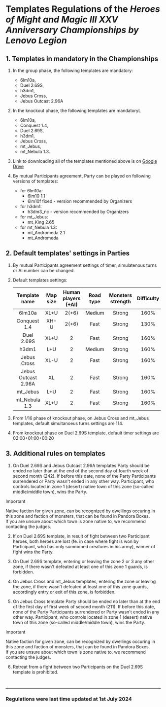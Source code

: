 # Templates Regulations of the *Heroes of Might and Magic III XXV Anniversary Championships by Lenovo Legion*

## 1. Templates in mandatory in the Championships

1. In the group phase, the following templates are mandatory:

    - 6lm10a,
    - Duel 2.69S,
    - h3dm1,
    - Jebus Cross,
    - Jebus Outcast 2.96A

2. In the knockout phase, the following templates are mandatoryL

    - 6lm10a,
    - Conquest 1.4,
    - Duel 2.69S,
    - h3dm1,
    - Jebus Cross,
    - mt_Jebus,
    - mt_Nebula 1.3.

3. Link to downloading all of the templates mentioned above is on [Google Drive](https://drive.google.com/drive/folders/15jK89Q5ptZBc1w8-rAItX8zrpImn2Dk8?usp=sharing)

4. By mutual Participants agreement, Party can be played on following versions of templates:

    - for 6lm10a:
      - 6lm10 1.1
      - 6lm10f fixed - version recommended by Organizers
    - for h3dm1:
      - h3dm3_nc - version recommended by Organizers
    - for mt_Jebus:
      - mt_King 2.65
    - for mt_Nebula 1.3:
      - mt_Andromeda 2.1
      - mt_Andromeda

## 2. Default templates' settings in Parties

1. By mutual Participants agreement settings of timer, simulatenous turns or AI number can be changed.

2. Default templates settings:

    |    Template name    | Map size | Human players (+AI) | Road type | Monsters strength | Difficulty |       Timer       | Simultaneous turns |
    |:-------------------:|:--------:|:-------------------:|:---------:|:-----------------:|:----------:|:-----------------:|:------------------:|
    |       6lm10a        |   XL+U   |        2(+6)        |  Medium   |      Strong       |    160%    | 18:00+07:00+01:15 |        121         |
    |      Conquest 1.4   |   XH-U   |        2(+6)        |   Fast    |      Strong       |    130%    | 20:00+08:00+01:15 |        123         |
    |     Duel 2.69S      |   XL+U   |          2          |   Fast    |      Strong       |    160%    | 02:00+01:10+00:20 |        127         |
    |        h3dm1        |   L+U    |          2          |  Medium   |      Strong       |    160%    | 20:00+07:00+01:15 |        115         |
    |     Jebus Cross     |   XL-U   |          2          |   Fast    |      Strong       |    160%    | 14:00+07:00+01:30 |        116         |
    | Jebus Outcast 2.96A |    XL    |          2          |   Fast    |      Strong       |    160%    | 02:00+01:10+00:20 |        131         |
    |      mt_Jebus       |   L+U    |          2          |   Fast    |      Strong       |    160%    | 14:00+07:00+01:30 |        116         |
    |    mt_Nebula 1.3    |   XL+U   |          2          |   Fast    |      Strong       |    160%    | 20:00+08:00+01:15 |        121         |

3. From 1/16 phase of knockout phase, on Jebus Cross and mt_Jebus templates, default simultanoeus turns settings are 114.

4. From knockout phase on Duel 2.69S template, default timer settings are 02:00+01:00+00:20

## 3. Additional rules on templates

1. On Duel 2.69S and Jebus Outcast 2.96A templates Party should be ended no later than at the end of the second day of fourth week of second month (242). If before this date, none of the Party Participants surrendered or Party wasn't ended in any other way. Participant, who controls located in zone 1 (desert) native town of this zone (so-called middle/middle town), wins the Party.

> [!IMPORTANT]
> Native faction for given zone, can be recognized by dwellings occuring in this zone and faction of monsters, that can be found in Pandora Boxes.\
> If you are unsure about which town is zone native to, we recommend contacting the judges.

2. If on Duel 2.69S template, in result of fight between two Participant heroes, both heroes are lost (fe. in case where fight is won by Participant, who has only summoned creatures in his army), winner of fight wins the Party.

3. On Duel 2.69S template, entering or leaving the zone 2 or 3 any other zone, if there wasn't defeated at least one of this zone 1 guards, is forbidden.

4. On Jebus Cross and mt_Jebus templates, entering the zone or leaving the zone, if there wasn't defeated at least one of this zone guards, accordingly entry or exit of this zone, is forbidden.

5. On Jebus Cross template Party should be ended no later than at the end of the first day of first week of second month (211). If before this date, none of the Party Participants surrendered or Party wasn't ended in any other way. Participant, who controls located in zone 1 (desert) native town of this zone (so-called middle/middle town), wins the Party.

> [!IMPORTANT]
> Native faction for given zone, can be recognized by dwellings occuring in this zone and faction of monsters, that can be found in Pandora Boxes.\
> If you are unsure about which town is zone native to, we recommend contacting the judges.

6. Retreat from a fight between two Participants on the Duel 2.69S template is prohibited.

<br/>
<hr>

### Regulations were last time updated at 1st July 2024
